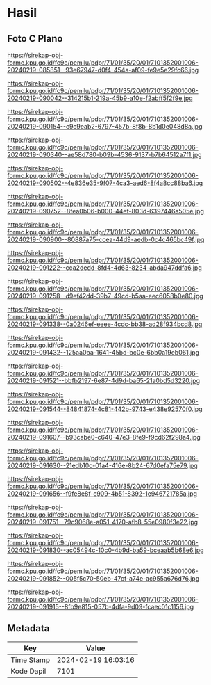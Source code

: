 # Hasil

## Foto C Plano

https://sirekap-obj-formc.kpu.go.id/fc9c/pemilu/pdpr/71/01/35/20/01/7101352001006-20240219-085851--93e67947-d0f4-454a-af09-fe9e5e29fc66.jpg

https://sirekap-obj-formc.kpu.go.id/fc9c/pemilu/pdpr/71/01/35/20/01/7101352001006-20240219-090042--314215b1-219a-45b9-a10e-f2abff5f2f9e.jpg

https://sirekap-obj-formc.kpu.go.id/fc9c/pemilu/pdpr/71/01/35/20/01/7101352001006-20240219-090154--c9c9eab2-6797-457b-8f8b-8b1d0e048d8a.jpg

https://sirekap-obj-formc.kpu.go.id/fc9c/pemilu/pdpr/71/01/35/20/01/7101352001006-20240219-090340--ae58d780-b09b-4536-9137-b7b64512a7f1.jpg

https://sirekap-obj-formc.kpu.go.id/fc9c/pemilu/pdpr/71/01/35/20/01/7101352001006-20240219-090502--4e836e35-9f07-4ca3-aed6-8f4a8cc88ba6.jpg

https://sirekap-obj-formc.kpu.go.id/fc9c/pemilu/pdpr/71/01/35/20/01/7101352001006-20240219-090752--8fea0b06-b000-44ef-803d-6397446a505e.jpg

https://sirekap-obj-formc.kpu.go.id/fc9c/pemilu/pdpr/71/01/35/20/01/7101352001006-20240219-090900--80887a75-ccea-44d9-aedb-0c4c465bc49f.jpg

https://sirekap-obj-formc.kpu.go.id/fc9c/pemilu/pdpr/71/01/35/20/01/7101352001006-20240219-091222--cca2dedd-8fd4-4d63-8234-abda947ddfa6.jpg

https://sirekap-obj-formc.kpu.go.id/fc9c/pemilu/pdpr/71/01/35/20/01/7101352001006-20240219-091258--d9ef42dd-39b7-49cd-b5aa-eec6058b0e80.jpg

https://sirekap-obj-formc.kpu.go.id/fc9c/pemilu/pdpr/71/01/35/20/01/7101352001006-20240219-091338--0a0246ef-eeee-4cdc-bb38-ad28f934bcd8.jpg

https://sirekap-obj-formc.kpu.go.id/fc9c/pemilu/pdpr/71/01/35/20/01/7101352001006-20240219-091432--125aa0ba-1641-45bd-bc0e-6bb0a19eb061.jpg

https://sirekap-obj-formc.kpu.go.id/fc9c/pemilu/pdpr/71/01/35/20/01/7101352001006-20240219-091521--bbfb2197-6e87-4d9d-ba65-21a0bd5d3220.jpg

https://sirekap-obj-formc.kpu.go.id/fc9c/pemilu/pdpr/71/01/35/20/01/7101352001006-20240219-091544--84841874-4c81-442b-9743-e438e92570f0.jpg

https://sirekap-obj-formc.kpu.go.id/fc9c/pemilu/pdpr/71/01/35/20/01/7101352001006-20240219-091607--b93cabe0-c640-47e3-8fe9-f9cd62f298a4.jpg

https://sirekap-obj-formc.kpu.go.id/fc9c/pemilu/pdpr/71/01/35/20/01/7101352001006-20240219-091630--21edb10c-01a4-416e-8b24-67d0efa75e79.jpg

https://sirekap-obj-formc.kpu.go.id/fc9c/pemilu/pdpr/71/01/35/20/01/7101352001006-20240219-091656--f9fe8e8f-c909-4b51-8392-1e946721785a.jpg

https://sirekap-obj-formc.kpu.go.id/fc9c/pemilu/pdpr/71/01/35/20/01/7101352001006-20240219-091751--79c9068e-a051-4170-afb8-55e0980f3e22.jpg

https://sirekap-obj-formc.kpu.go.id/fc9c/pemilu/pdpr/71/01/35/20/01/7101352001006-20240219-091830--ac05494c-10c0-4b9d-ba59-bceaab5b68e6.jpg

https://sirekap-obj-formc.kpu.go.id/fc9c/pemilu/pdpr/71/01/35/20/01/7101352001006-20240219-091852--005f5c70-50eb-47cf-a74e-ac955a676d76.jpg

https://sirekap-obj-formc.kpu.go.id/fc9c/pemilu/pdpr/71/01/35/20/01/7101352001006-20240219-091915--8fb9e815-057b-4dfa-9d09-fcaec01c1156.jpg


## Metadata

| Key        | Value               |
| ---------- | ------------------- |
| Time Stamp | 2024-02-19 16:03:16 |
| Kode Dapil | 7101                |



